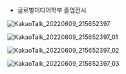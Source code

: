 - 글로벌미디어학부 졸업전시

![KakaoTalk_20220609_215652397](https://user-images.githubusercontent.com/79635274/172852514-4c711a53-3264-436c-96b9-e53d7f3a5de9.jpg)

![KakaoTalk_20220609_215652397_01](https://user-images.githubusercontent.com/79635274/172852529-84135406-20be-4085-9d93-7312d274ea02.jpg)

![KakaoTalk_20220609_215652397_02](https://user-images.githubusercontent.com/79635274/172852547-d137ca13-0327-4e2f-a5ca-2257dd945d53.jpg)

![KakaoTalk_20220609_215652397_03](https://user-images.githubusercontent.com/79635274/172852557-4f13f4a4-3e47-4d95-af54-258ee2dee0c3.jpg)
